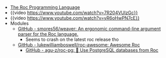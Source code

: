 - [The Roc Programming Language](https://www.roc-lang.org)
- {{video https://www.youtube.com/watch?v=7R204VUlzGc}}
- {{video https://www.youtube.com/watch?v=yR6oHwPN7cE}}
- Modules
	- [GitHub - smores56/weaver: An ergonomic command-line argument parser for the Roc language.](https://github.com/smores56/weaver)
		- Seems to crash on the latest roc release tho
	- [GitHub - lukewilliamboswell/roc-awesome: Awesome Roc](https://github.com/lukewilliamboswell/roc-awesome)
		- [GitHub - agu-z/roc-pg: 🐘 Use PostgreSQL databases from Roc](https://github.com/agu-z/roc-pg)